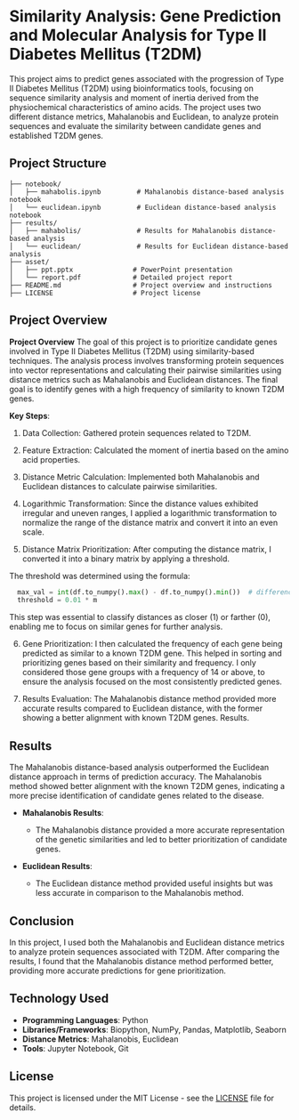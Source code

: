 # Similarity Analysis: Gene Prediction and Molecular Analysis for Type II Diabetes Mellitus (T2DM)

This project aims to predict genes associated with the progression of Type II Diabetes Mellitus (T2DM) using bioinformatics tools, focusing on sequence similarity analysis and moment of inertia derived from the physiochemical characteristics of amino acids. The project uses two different distance metrics, Mahalanobis and Euclidean, to analyze protein sequences and evaluate the similarity between candidate genes and established T2DM genes.

## Project Structure

```plaintext
├── notebook/
│   ├── mahabolis.ipynb         # Mahalanobis distance-based analysis notebook
│   └── euclidean.ipynb         # Euclidean distance-based analysis notebook
├── results/
│   ├── mahabolis/              # Results for Mahalanobis distance-based analysis
│   └── euclidean/              # Results for Euclidean distance-based analysis
├── asset/
│   ├── ppt.pptx               # PowerPoint presentation
│   └── report.pdf             # Detailed project report
├── README.md                  # Project overview and instructions
├── LICENSE                    # Project license
```

## Project Overview

**Project Overview**
The goal of this project is to prioritize candidate genes involved in Type II Diabetes Mellitus (T2DM) using similarity-based techniques. The analysis process involves transforming protein sequences into vector representations and calculating their pairwise similarities using distance metrics such as Mahalanobis and Euclidean distances. The final goal is to identify genes with a high frequency of similarity to known T2DM genes.

**Key Steps**:
  1. Data Collection: Gathered protein sequences related to T2DM.

  2. Feature Extraction: Calculated the moment of inertia based on the amino acid properties.

  3. Distance Metric Calculation: Implemented both Mahalanobis and Euclidean distances to calculate pairwise similarities.

  4. Logarithmic Transformation: Since the distance values exhibited irregular and uneven ranges, I applied a logarithmic transformation to normalize the range of the distance matrix and convert it into an even scale.

  5. Distance Matrix Prioritization: After computing the distance matrix, I converted it into a binary matrix by applying a threshold.

The threshold was determined using the formula:

```python
  max_val = int(df.to_numpy().max() - df.to_numpy().min())  # difference between max. dist and min dist
  threshold = 0.01 * m
```

This step was essential to classify distances as closer (1) or farther (0), enabling me to focus on similar genes for further analysis.

  6. Gene Prioritization: I then calculated the frequency of each gene being predicted as similar to a known T2DM gene. This helped in sorting and prioritizing genes based on their similarity and frequency. I only considered those gene groups with a frequency of 14 or above, to ensure the analysis focused on the most consistently predicted genes.

  7. Results Evaluation: The Mahalanobis distance method provided more accurate results compared to Euclidean distance, with the former showing a better alignment with known T2DM genes.
Results. 

## Results

The Mahalanobis distance-based analysis outperformed the Euclidean distance approach in terms of prediction accuracy. The Mahalanobis method showed better alignment with the known T2DM genes, indicating a more precise identification of candidate genes related to the disease.

- **Mahalanobis Results**: 
    - The Mahalanobis distance provided a more accurate representation of the genetic similarities and led to better prioritization of candidate genes.

- **Euclidean Results**:
    - The Euclidean distance method provided useful insights but was less accurate in comparison to the Mahalanobis method.

## Conclusion

In this project, I used both the Mahalanobis and Euclidean distance metrics to analyze protein sequences associated with T2DM. After comparing the results, I found that the Mahalanobis distance method performed better, providing more accurate predictions for gene prioritization.

## Technology Used

- **Programming Languages**: Python
- **Libraries/Frameworks**: Biopython, NumPy, Pandas, Matplotlib, Seaborn
- **Distance Metrics**: Mahalanobis, Euclidean
- **Tools**: Jupyter Notebook, Git

## License

This project is licensed under the MIT License - see the [LICENSE](LICENSE) file for details.
